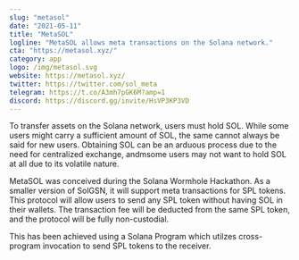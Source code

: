```yaml
---
slug: "metasol"
date: "2021-05-11"
title: "MetaSOL"
logline: "MetaSOL allows meta transactions on the Solana network."
cta: "https://metasol.xyz/"
category: app
logo: /img/metasol.svg
website: https://metasol.xyz/
twitter: https://twitter.com/sol_meta
telegram: https://t.co/A3mh7pGK6M?amp=1
discord: https://discord.gg/invite/HsVP3KP3VD
---
```


To transfer assets on the Solana network, users must hold SOL. While some users might carry a sufficient amount of SOL, the same cannot always be said for new users. Obtaining SOL can be an arduous process due to the need for centralized exchange, andmsome users may not want to hold SOL at all due to its volatile nature.

MetaSOL was conceived during the Solana Wormhole Hackathon. As a smaller version of SolGSN, it will support meta transactions for SPL tokens. This protocol will allow users to send any SPL token without having SOL in their wallets. The transaction fee will be deducted from the same SPL token, and the protocol will be fully non-custodial.

This has been achieved using a Solana Program which utilzes cross-program invocation to send SPL tokens to the receiver.

